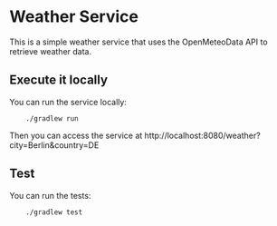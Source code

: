 Weather Service
================

This is a simple weather service that uses the OpenMeteoData API to retrieve weather data.

Execute it locally
------------------

You can run the service locally:

```shell
    ./gradlew run
```

Then you can access the service at http://localhost:8080/weather?city=Berlin&country=DE

Test
----

You can run the tests:

```shell
    ./gradlew test
```

